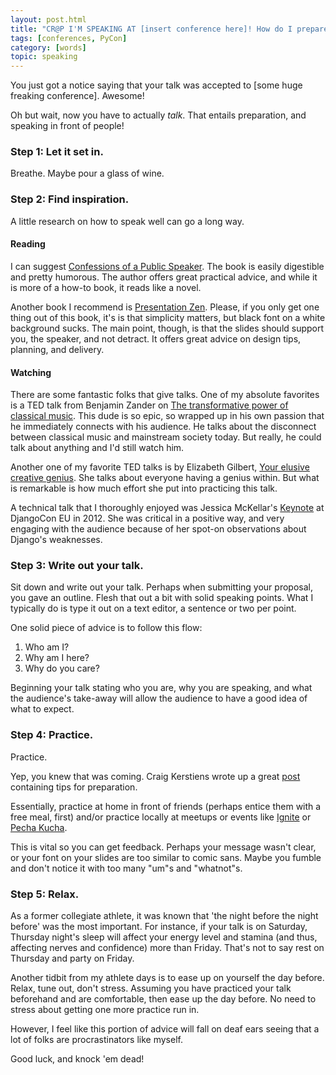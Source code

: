 ```yaml
---
layout: post.html
title: "CR@P I'M SPEAKING AT [insert conference here]! How do I prepare?"
tags: [conferences, PyCon]
category: [words]
topic: speaking
---
```


You just got a notice saying that your talk was accepted to [some huge freaking conference]. Awesome!

Oh but wait, now you have to actually _talk_. That entails preparation, and speaking in front of people!

### Step 1: Let it set in.
Breathe. Maybe pour a glass of wine.
### Step 2: Find inspiration.

A little research on how to speak well can go a long way.
#### Reading
I can suggest [Confessions of a Public Speaker][Confessions]. The book is easily digestible and pretty humorous. The author offers great practical advice, and while it is more of a how-to book, it reads like a novel.

Another book I recommend is [Presentation Zen][Zen]. Please, if you only get one thing out of this book, it's is that simplicity matters, but black font on a white background sucks.  The main point, though, is that the slides should support you, the speaker, and not detract.  It offers great advice on design tips, planning, and delivery.
#### Watching
There are some fantastic folks that give talks.  One of my absolute favorites is a TED talk from Benjamin Zander on [The transformative power of classical music][TED1]. This dude is so epic, so wrapped up in his own passion that he immediately connects with his audience. He talks about the disconnect between classical music and mainstream society today. But really, he could talk about anything and I'd still watch him.

Another one of my favorite TED talks is by Elizabeth Gilbert, [Your elusive creative genius][TED2]. She talks about everyone having a genius within. But what is remarkable is how much effort she put into practicing this talk.

A technical talk that I thoroughly enjoyed was Jessica McKellar's [Keynote][JMK] at DjangoCon EU in 2012. She was critical in a positive way, and very engaging with the audience because of her spot-on observations about Django's weaknesses.

### Step 3: Write out your talk.

Sit down and write out your talk. Perhaps when submitting your proposal, you gave an outline. Flesh that out a bit with solid speaking points. What I typically do is type it out on a text editor, a sentence or two per point.

One solid piece of advice is to follow this flow:

1. Who am I?
2. Why am I here?
3. Why do you care?

Beginning your talk stating who you are, why you are speaking, and what the audience's take-away will allow the audience to have a good idea of what to expect.

### Step 4: Practice.
Practice. 

Yep, you knew that was coming. Craig Kerstiens wrote up a great [post][post] containing tips for preparation.

Essentially, practice at home in front of friends (perhaps entice them with a free meal, first) and/or practice locally at meetups or events like [Ignite][Ignite] or [Pecha Kucha][Pecha].

This is vital so you can get feedback. Perhaps your message wasn't clear, or your font on your slides are too similar to comic sans. Maybe you fumble and don't notice it with too many "um"s and "whatnot"s.

### Step 5: Relax.
As a former collegiate athlete, it was known that 'the night before the night before' was the most important. For instance, if your talk is on Saturday, Thursday night's sleep will affect your energy level and stamina (and thus, affecting nerves and confidence) more than Friday. That's not to say rest on Thursday and party on Friday. 

Another tidbit from my athlete days is to ease up on yourself the day before. Relax, tune out, don't stress. Assuming you have practiced your talk beforehand and are comfortable, then ease up the day before. No need to stress about getting one more practice run in.

However, I feel like this portion of advice will fall on deaf ears seeing that a lot of folks are procrastinators like myself. 

Good luck, and knock 'em dead!


[Confessions]: http://www.amazon.com/Confessions-Public-Speaker-English/dp/1449301959 "Confessions of a Public Speaker"
[Zen]: http://www.amazon.com/Presentation-Zen-Simple-Design-Delivery/dp/0321525655 "Presentation Zen"
[TED1]: http://www.ted.com/talks/benjamin_zander_on_music_and_passion.html "Benjamin Zander TED Talk"
[TED2]: http://www.youtube.com/watch?v=86x-u-tz0MA&feature=youtu.be "Elizabeth Gilbert TED Talk"
[JMK]: http://klewel.com/conferences/djangocon-2012/index.php?talkID=35 "Jessica McKellar Keynote at DjangoCon EU 2012"
[post]: http://craigkerstiens.com/2012/06/19/pro-tips-for-conference-talks/ "Craig Kerstiens' Pro-tips for Conference Talks"
[Ignite]: http://igniteshow.com/ "Ignite"
[Pecha]: http://www.pecha-kucha.org/ "Pecha Kucha"
